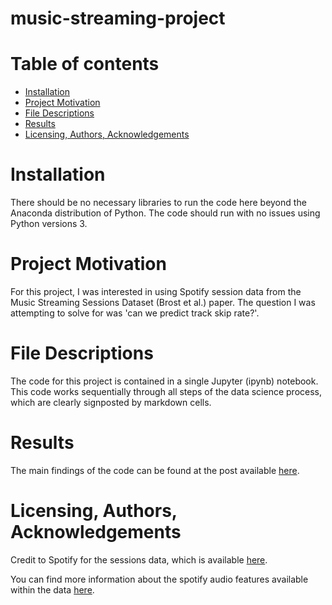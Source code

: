 # music-streaming-project

# Table of contents
- [Installation](#installation)
- [Project Motivation](#project-motivation)
- [File Descriptions](#file-descriptions)
- [Results](#results)
- [Licensing, Authors, Acknowledgements](#Licensing-authors-acknowledgements)

# Installation
There should be no necessary libraries to run the code here beyond the Anaconda distribution of Python. The code should run with no issues using Python versions 3.

# Project Motivation
For this project, I was interested in using Spotify session data from the Music Streaming Sessions Dataset (Brost et al.) paper. The question I was attempting to solve for was 'can we predict track skip rate?'.

# File Descriptions
The code for this project is contained in a single Jupyter (ipynb) notebook. This code works sequentially through all steps of the data science process, which are clearly signposted by markdown cells.

# Results
The main findings of the code can be found at the post available  [here](https://medium.com/@elly.sims24/please-dont-stop-the-music-using-machine-learning-classification-to-predict-listener-behaviour-3570a5c33254).

# Licensing, Authors, Acknowledgements
Credit to Spotify for the sessions data, which is available [here](https://research.atspotify.com/publications/the-music-streaming-sessions-dataset-short-paper/).

You can find more information about the spotify audio features available within the data [here](https://developer.spotify.com/documentation/web-api/reference/#/operations/get-audio-features).
